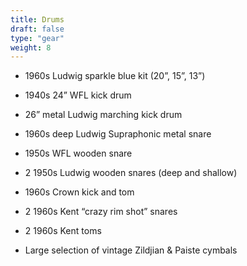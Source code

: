 ```yaml
---
title: Drums
draft: false
type: "gear"
weight: 8
---
```


- 1960s Ludwig sparkle blue kit (20”, 15”, 13”)

- 1940s 24” WFL kick drum

- 26” metal Ludwig marching kick drum

- 1960s deep Ludwig Supraphonic metal snare

- 1950s WFL wooden snare

- 2 1950s Ludwig wooden snares (deep and shallow)

- 1960s Crown kick and tom

- 2 1960s Kent “crazy rim shot” snares

- 2 1960s Kent toms

- Large selection of vintage Zildjian & Paiste cymbals